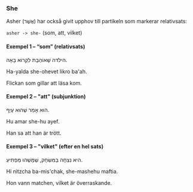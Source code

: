 ### She

Asher (אֲשֶׁר) har också givit upphov till partikeln som markerar relativsats:

`asher -> she-` (som, att, vilket)

#### Exempel 1 – “som” (relativsats)

הילדה שֶׁאוֹהֶבֶת לִקְרוֹא בָּאָה.

Ha-yalda she-ohevet likro ba'ah.

Flickan som gillar att läsa kom.

#### Exempel 2 – "att" (subjunktion)

הוּא אָמַר שֶׁהוּא עָיֵף.

Hu amar she-hu ayef.

Han sa att han är trött.

#### Exempel 3 – "vilket" (efter en hel sats)

היא נִצְחָה בַּמִּשְׂחָק, שֶׁמָּשֶׁהוּ מַפְתִּיעַ.

Hi nitzcha ba-mis'chak, she-mashehu maftia.

Hon vann matchen, vilket är överraskande.